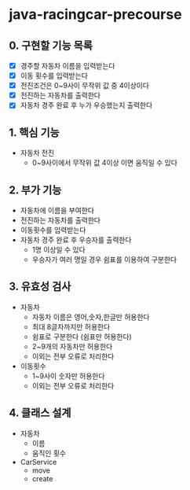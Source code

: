 # java-racingcar-precourse
## 0. 구현할 기능 목록
- [x] 경주할 자동차 이름을 입력받는다
- [x] 이동 횟수를 입력받는다
- [x] 전진조건은 0~9사이 무작위 값 중 4이상이다
- [x] 전진하는 자동차를 출력한다
- [x] 자동차 경주 완료 후 누가 우승했는지 출력한다

## 1. 핵심 기능
- 자동차 전진
  - 0~9사이에서 무작위 값 4이상 이면 움직일 수 있다

## 2. 부가 기능
- 자동차에 이름을 부여한다
- 전진하는 자동차를 출력한다
- 이동횟수를 입력받는다
- 자동차 경주 완료 후 우승자를 출력한다
  - 1명 이상일 수 있다
  - 우승자가 여러 명일 경우 쉼표를 이용하여 구분한다

## 3. 유효성 검사
- 자동차
  - 자동차 이름은 영어,숫자,한글만 허용한다
  - 최대 8글자까지만 허용한다
  - 쉼표로 구분한다 (쉼표만 허용한다)
  - 2~9개의 자동차만 허용한다
  - 이외는 전부 오류로 처리한다
- 이동횟수
  - 1~9사이 숫자만 허용한다
  - 이외는 전부 오류로 처리한다

## 4. 클래스 설계
- 자동차
  - 이름
  - 움직인 횟수
- CarService
  - move
  - create
